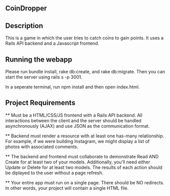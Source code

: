 ## CoinDropper

## Description

This is a game in which the user tries to catch coins to gain points. It uses a Rails API backend and a Javascript frontend.

## Running the webapp

Please run bundle install, rake db:create, and rake db:migrate. Then you can start the server using rails s -p 3001.

In a seperate terminal, run npm install and then open index.html. 


## Project Requirements

** Must be a HTML/CSS/JS frontend with a Rails API backend. All interactions between the client and the server should be handled asynchronously (AJAX) and use JSON as the communication format.

** Backend must render a resource with at least one has-many relationship. For example, if we were building Instagram, we might display a list of photos with associated comments.

** The backend and frontend must collaborate to demonstrate Read AND Create for at least two of your models. Additionally, you'll need either Update or Delete for at least two models. The results of each action should be diplayed to the user without a page refresh.

** Your entire app must run on a single page. There should be NO redirects. In other words, your project will contain a single HTML file.

